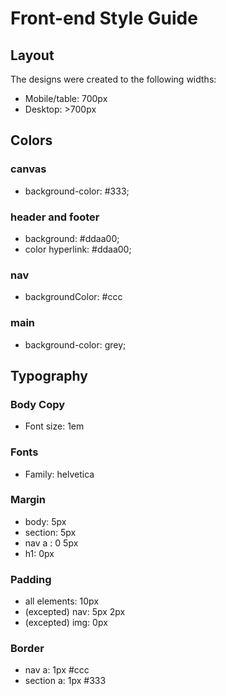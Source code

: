 # Front-end Style Guide

## Layout

The designs were created to the following widths:

- Mobile/table: 700px
- Desktop: >700px

## Colors

### canvas

- background-color: #333;

### header and footer

- background: #ddaa00;
- color hyperlink:   #ddaa00;
### nav

- backgroundColor: #ccc

### main

- background-color: grey;

## Typography

### Body Copy

- Font size: 1em

### Fonts

- Family: helvetica

### Margin

- body: 5px
- section: 5px
- nav a : 0 5px
- h1: 0px

### Padding

- all elements: 10px
- (excepted) nav: 5px 2px
- (excepted) img: 0px

### Border

- nav a: 1px #ccc
- section a: 1px #333 